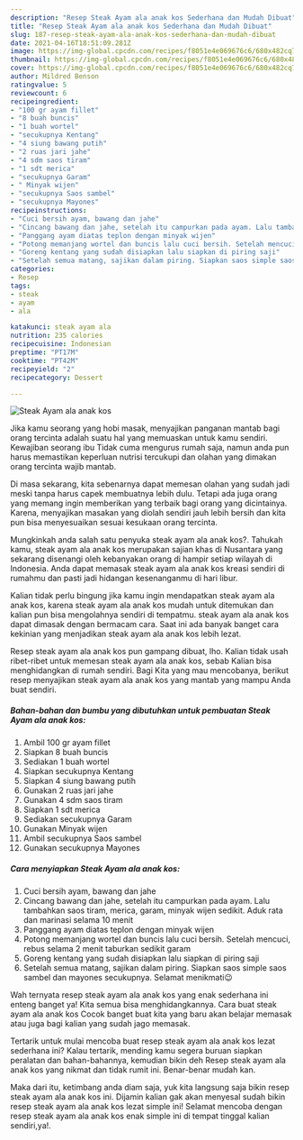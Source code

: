 ```yaml
---
description: "Resep Steak Ayam ala anak kos Sederhana dan Mudah Dibuat"
title: "Resep Steak Ayam ala anak kos Sederhana dan Mudah Dibuat"
slug: 187-resep-steak-ayam-ala-anak-kos-sederhana-dan-mudah-dibuat
date: 2021-04-16T18:51:09.281Z
image: https://img-global.cpcdn.com/recipes/f8051e4e069676c6/680x482cq70/steak-ayam-ala-anak-kos-foto-resep-utama.jpg
thumbnail: https://img-global.cpcdn.com/recipes/f8051e4e069676c6/680x482cq70/steak-ayam-ala-anak-kos-foto-resep-utama.jpg
cover: https://img-global.cpcdn.com/recipes/f8051e4e069676c6/680x482cq70/steak-ayam-ala-anak-kos-foto-resep-utama.jpg
author: Mildred Benson
ratingvalue: 5
reviewcount: 6
recipeingredient:
- "100 gr ayam fillet"
- "8 buah buncis"
- "1 buah wortel"
- "secukupnya Kentang"
- "4 siung bawang putih"
- "2 ruas jari jahe"
- "4 sdm saos tiram"
- "1 sdt merica"
- "secukupnya Garam"
- " Minyak wijen"
- "secukupnya Saos sambel"
- "secukupnya Mayones"
recipeinstructions:
- "Cuci bersih ayam, bawang dan jahe"
- "Cincang bawang dan jahe, setelah itu campurkan pada ayam. Lalu tambahkan saos tiram, merica, garam, minyak wijen sedikit. Aduk rata dan marinasi selama 10 menit"
- "Panggang ayam diatas teplon dengan minyak wijen"
- "Potong memanjang wortel dan buncis lalu cuci bersih. Setelah mencuci, rebus selama 2 menit taburkan sedikit garam"
- "Goreng kentang yang sudah disiapkan lalu siapkan di piring saji"
- "Setelah semua matang, sajikan dalam piring. Siapkan saos simple saos sambel dan mayones secukupnya. Selamat menikmati😉"
categories:
- Resep
tags:
- steak
- ayam
- ala

katakunci: steak ayam ala 
nutrition: 235 calories
recipecuisine: Indonesian
preptime: "PT17M"
cooktime: "PT42M"
recipeyield: "2"
recipecategory: Dessert

---
```



![Steak Ayam ala anak kos](https://img-global.cpcdn.com/recipes/f8051e4e069676c6/680x482cq70/steak-ayam-ala-anak-kos-foto-resep-utama.jpg)

Jika kamu seorang yang hobi masak, menyajikan panganan mantab bagi orang tercinta adalah suatu hal yang memuaskan untuk kamu sendiri. Kewajiban seorang ibu Tidak cuma mengurus rumah saja, namun anda pun harus memastikan keperluan nutrisi tercukupi dan olahan yang dimakan orang tercinta wajib mantab.

Di masa  sekarang, kita sebenarnya dapat memesan olahan yang sudah jadi meski tanpa harus capek membuatnya lebih dulu. Tetapi ada juga orang yang memang ingin memberikan yang terbaik bagi orang yang dicintainya. Karena, menyajikan masakan yang diolah sendiri jauh lebih bersih dan kita pun bisa menyesuaikan sesuai kesukaan orang tercinta. 



Mungkinkah anda salah satu penyuka steak ayam ala anak kos?. Tahukah kamu, steak ayam ala anak kos merupakan sajian khas di Nusantara yang sekarang disenangi oleh kebanyakan orang di hampir setiap wilayah di Indonesia. Anda dapat memasak steak ayam ala anak kos kreasi sendiri di rumahmu dan pasti jadi hidangan kesenanganmu di hari libur.

Kalian tidak perlu bingung jika kamu ingin mendapatkan steak ayam ala anak kos, karena steak ayam ala anak kos mudah untuk ditemukan dan kalian pun bisa mengolahnya sendiri di tempatmu. steak ayam ala anak kos dapat dimasak dengan bermacam cara. Saat ini ada banyak banget cara kekinian yang menjadikan steak ayam ala anak kos lebih lezat.

Resep steak ayam ala anak kos pun gampang dibuat, lho. Kalian tidak usah ribet-ribet untuk memesan steak ayam ala anak kos, sebab Kalian bisa menghidangkan di rumah sendiri. Bagi Kita yang mau mencobanya, berikut resep menyajikan steak ayam ala anak kos yang mantab yang mampu Anda buat sendiri.

<!--inarticleads1-->

##### Bahan-bahan dan bumbu yang dibutuhkan untuk pembuatan Steak Ayam ala anak kos:

1. Ambil 100 gr ayam fillet
1. Siapkan 8 buah buncis
1. Sediakan 1 buah wortel
1. Siapkan secukupnya Kentang
1. Siapkan 4 siung bawang putih
1. Gunakan 2 ruas jari jahe
1. Gunakan 4 sdm saos tiram
1. Siapkan 1 sdt merica
1. Sediakan secukupnya Garam
1. Gunakan  Minyak wijen
1. Ambil secukupnya Saos sambel
1. Gunakan secukupnya Mayones




<!--inarticleads2-->

##### Cara menyiapkan Steak Ayam ala anak kos:

1. Cuci bersih ayam, bawang dan jahe
1. Cincang bawang dan jahe, setelah itu campurkan pada ayam. Lalu tambahkan saos tiram, merica, garam, minyak wijen sedikit. Aduk rata dan marinasi selama 10 menit
1. Panggang ayam diatas teplon dengan minyak wijen
1. Potong memanjang wortel dan buncis lalu cuci bersih. Setelah mencuci, rebus selama 2 menit taburkan sedikit garam
1. Goreng kentang yang sudah disiapkan lalu siapkan di piring saji
1. Setelah semua matang, sajikan dalam piring. Siapkan saos simple saos sambel dan mayones secukupnya. Selamat menikmati😉




Wah ternyata resep steak ayam ala anak kos yang enak sederhana ini enteng banget ya! Kita semua bisa menghidangkannya. Cara buat steak ayam ala anak kos Cocok banget buat kita yang baru akan belajar memasak atau juga bagi kalian yang sudah jago memasak.

Tertarik untuk mulai mencoba buat resep steak ayam ala anak kos lezat sederhana ini? Kalau tertarik, mending kamu segera buruan siapkan peralatan dan bahan-bahannya, kemudian bikin deh Resep steak ayam ala anak kos yang nikmat dan tidak rumit ini. Benar-benar mudah kan. 

Maka dari itu, ketimbang anda diam saja, yuk kita langsung saja bikin resep steak ayam ala anak kos ini. Dijamin kalian gak akan menyesal sudah bikin resep steak ayam ala anak kos lezat simple ini! Selamat mencoba dengan resep steak ayam ala anak kos enak simple ini di tempat tinggal kalian sendiri,ya!.

